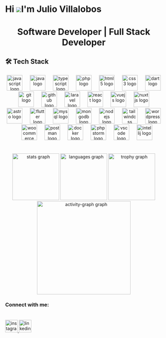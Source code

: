 Hi ![](https://user-images.githubusercontent.com/18350557/176309783-0785949b-9127-417c-8b55-ab5a4333674e.gif)I'm Julio Villalobos
========================================================================================================================================


<h1 align="center">Software Developer | Full Stack Developer</h1>

###

<h2 align="left">🛠 Tech Stack</h2>

###

<div align="center">
  <img src="https://cdn.simpleicons.org/javascript/F7DF1E" height="50" alt="javascript logo"  />
  <img width="16" />
  <img src="https://cdn.jsdelivr.net/gh/devicons/devicon/icons/java/java-original.svg" height="50" alt="java logo"  />
  <img width="16" />
  <img src="https://cdn.jsdelivr.net/gh/devicons/devicon/icons/typescript/typescript-original.svg" height="50" alt="typescript logo"  />
  <img width="16" />
  <img src="https://cdn.jsdelivr.net/gh/devicons/devicon/icons/php/php-original.svg" height="50" alt="php logo"  />
  <img width="16" />
  <img src="https://cdn.jsdelivr.net/gh/devicons/devicon/icons/html5/html5-original.svg" height="50" alt="html5 logo"  />
  <img width="16" />
  <img src="https://cdn.jsdelivr.net/gh/devicons/devicon/icons/css3/css3-original.svg" height="50" alt="css3 logo"  />
  <img width="16" />
  <img src="https://cdn.simpleicons.org/dart/0175C2" height="50" alt="dart logo"  />
  <img width="16" />
  <img src="https://cdn.simpleicons.org/git/F05032" height="50" alt="git logo"  />
  <img width="16" />
  <img src="https://cdn.simpleicons.org/github/181717" height="50" alt="github logo"  />
  <img width="16" />
  <img src="https://cdn.simpleicons.org/laravel/FF2D20" height="50" alt="laravel logo"  />
  <img width="16" />
  <img src="https://cdn.simpleicons.org/react/61DAFB" height="50" alt="react logo"  />
  <img width="16" />
  <img src="https://skillicons.dev/icons?i=vue" height="50" alt="vuejs logo"  />
  <img width="16" />
  <img src="https://cdn.simpleicons.org/nuxt/00DC82" height="50" alt="nuxtjs logo"  />
  <img width="16" />
  <img src="https://cdn.simpleicons.org/astro/FF5D01" height="50" alt="astro logo"  />
  <img width="16" />
  <img src="https://cdn.jsdelivr.net/gh/devicons/devicon/icons/flutter/flutter-original.svg" height="50" alt="flutter logo"  />
  <img width="16" />
  <img src="https://cdn.simpleicons.org/mysql/4479A1" height="50" alt="mysql logo"  />
  <img width="16" />
  <img src="https://cdn.simpleicons.org/mongodb/47A248" height="50" alt="mongodb logo"  />
  <img width="16" />
  <img src="https://cdn.simpleicons.org/nodedotjs/339933" height="50" alt="nodejs logo"  />
  <img width="16" />
  <img src="https://cdn.simpleicons.org/tailwindcss/06B6D4" height="50" alt="tailwindcss logo"  />
  <img width="16" />
  <img src="https://cdn.simpleicons.org/wordpress/21759B" height="50" alt="wordpress logo"  />
  <img width="16" />
  <img src="https://cdn.simpleicons.org/woocommerce/96588A" height="50" alt="woocommerce logo"  />
  <img width="16" />
  <img src="https://cdn.simpleicons.org/postman/FF6C37" height="50" alt="postman logo"  />
  <img width="16" />
  <img src="https://cdn.simpleicons.org/docker/2496ED" height="50" alt="docker logo"  />
  <img width="16" />
  <img src="https://cdn.jsdelivr.net/gh/devicons/devicon/icons/phpstorm/phpstorm-original.svg" height="50" alt="phpstorm logo"  />
  <img width="16" />
  <img src="https://cdn.jsdelivr.net/gh/devicons/devicon/icons/vscode/vscode-original.svg" height="50" alt="vscode logo"  />
  <img width="16" />
  <img src="https://cdn.jsdelivr.net/gh/devicons/devicon/icons/intellij/intellij-original.svg" height="50" alt="intellij logo"  />
</div>

###

<br clear="both">

<div align="center">
  <img src="https://github-readme-stats.vercel.app/api?username=JulioVillalobos03&hide_title=false&hide_rank=false&show_icons=true&include_all_commits=true&count_private=true&disable_animations=false&theme=vue-dark&locale=en&hide_border=false&order=1" height="150" alt="stats graph"  />
  <img src="https://github-readme-stats.vercel.app/api/top-langs?username=JulioVillalobos03&locale=en&hide_title=false&layout=compact&card_width=320&langs_count=5&theme=vue-dark&hide_border=false&order=2" height="150" alt="languages graph"  />
  <img src="https://github-profile-trophy.vercel.app?username=JulioVillalobos03&theme=discord&column=-1&row=1&margin-w=8&margin-h=8&no-bg=false&no-frame=false&order=4" height="150" alt="trophy graph"  />
  <img src="https://github-readme-activity-graph.vercel.app/graph?username=JulioVillalobos03&radius=16&theme=vue&area=true&order=5" height="300" alt="activity-graph graph"  />
</div>

###

<h3 align="left">Connect with me:</h3>

###

<br clear="both">

<div align="left">
  <a href="https://www.instagram.com/julio._.villalobos?igsh=Znc2aTVyZDd6Y2h0" target="_blank">
    <img src="https://img.shields.io/static/v1?message=Instagram&logo=instagram&label=&color=E4405F&logoColor=white&labelColor=&style=for-the-badge" height="40" alt="instagram logo"  />
  </a>
  <a href="www.linkedin.com/in/julio-villalobos-335999268" target="_blank">
    <img src="https://img.shields.io/static/v1?message=LinkedIn&logo=linkedin&label=&color=0077B5&logoColor=white&labelColor=&style=for-the-badge" height="40" alt="linkedin logo"  />
  </a>
</div>

###
